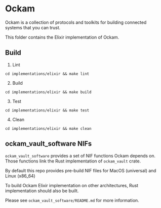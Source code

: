 # Ockam

Ockam is a collection of protocols and toolkits for building connected
systems that you can trust.

This folder contains the Elixir implementation of Ockam.

## Build

1. Lint

```
cd implementations/elixir && make lint
```

2. Build

```
cd implementations/elixir && make build
```

3. Test

```
cd implementations/elixir && make test
```

4. Clean

```
cd implementations/elixir && make clean
```

## ockam_vault_software NIFs

`ockam_vault_software` provides a set of NIF functions Ockam depends on.
Those functions link the Rust implementation of `ockam_vault` crate.

By default this repo provides pre-build NIF files for MacOS (universal) and Linux (x86_64)

To build Ockam Elixir implementation on other architectures, Rust implementation should also be built.

Please see `ockam_vault_software/README.md` for more information.
